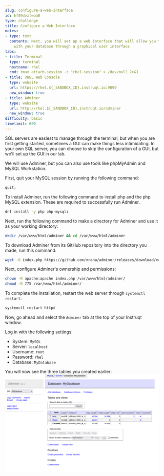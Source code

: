 ```yaml
---
slug: configure-a-web-interface
id: hf89dvztwoa0
type: challenge
title: Configure a Web Interface
notes:
- type: text
  contents: Next, you will set up a web interface that will allow you to interact
    with your database through a graphical user interface
tabs:
- title: Terminal
  type: terminal
  hostname: rhel
  cmd: tmux attach-session -t "rhel-session" > /dev/null 2>&1
- title: RHEL Web Console
  type: website
  url: https://rhel.${_SANDBOX_ID}.instruqt.io:9090
  new_window: true
- title: Adminer
  type: website
  url: http://rhel.${_SANDBOX_ID}.instruqt.io/adminer
  new_window: true
difficulty: basic
timelimit: 600
---
```

SQL servers are easiest to manage through the terminal, but when you are first getting started, sometimes a GUI can make things less intimidating. In your own SQL server, you can choose to skip the configuration of a GUI, but we'll set up the GUI in our lab.

We will use Adminer, but you can also use tools like phpMyAdmin and MySQL Workstation.

First, quit your MySQL session by running the following command:
```sql
quit;
```

To install Adminer, run the following command to install php and the php MySQL extension. These are required to successfully run Adminer.
```bash
dnf install -y php php-mysqli
```

Next, run the following command to make a directory for Adminer and use it as your working directory:
```bash
mkdir /var/www/html/adminer && cd /var/www/html/adminer
```

To download Adminer from its GitHub repository into the directory you made, run this command:
```bash
wget -O index.php https://github.com/vrana/adminer/releases/download/v4.8.1/adminer-4.8.1-en.php
```

Next, configure Adminer's ownership and permissions:
```bash
chown -R apache:apache index.php /var/www/html/adminer/
chmod -R 775 /var/www/html/adminer/
```

To complete the installation, restart the web server through `systemctl restart`:
```bash
systemctl restart httpd
```

Now, go ahead and select the `Adminer` tab at the top of your Instruqt window.

Log in with the following settings:
* System: `MySQL`
* Server: `localhost`
* Username: `root`
* Password: `rhel`
* Database: `MyDatabase`

You will now see the three tables you created earlier:
![](../assets/Adminer_MyDatabase.png)
